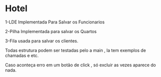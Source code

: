 # Hotel


1-LDE Implementada Para Salvar os Funcionarios

2-Pilha Implementada para salvar os Quartos

3-Fila usada para salvar os clientes.

Todas estrutura podem ser testadas pelo a main , la tem exemplos de chamadas e etc.


Caso aconteça erro em um botão de click , só excluir as vezes aparece do nada.
